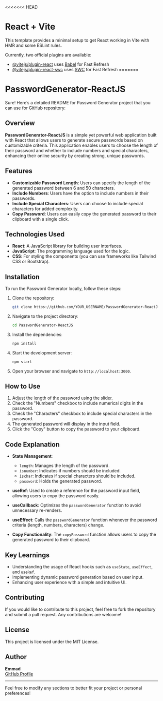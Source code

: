 <<<<<<< HEAD
# React + Vite

This template provides a minimal setup to get React working in Vite with HMR and some ESLint rules.

Currently, two official plugins are available:

- [@vitejs/plugin-react](https://github.com/vitejs/vite-plugin-react/blob/main/packages/plugin-react/README.md) uses [Babel](https://babeljs.io/) for Fast Refresh
- [@vitejs/plugin-react-swc](https://github.com/vitejs/vite-plugin-react-swc) uses [SWC](https://swc.rs/) for Fast Refresh
=======
# PasswordGenerator-ReactJS
Sure! Here’s a detailed README for Password Generator project that you can use for GitHub repository:

## Overview

**PasswordGenerator-ReactJS** is a simple yet powerful web application built with React that allows users to generate secure passwords based on customizable criteria. This application enables users to choose the length of their password and whether to include numbers and special characters, enhancing their online security by creating strong, unique passwords.

## Features

- **Customizable Password Length**: Users can specify the length of the generated password between 6 and 50 characters.
- **Include Numbers**: Users have the option to include numbers in their passwords.
- **Include Special Characters**: Users can choose to include special characters for added complexity.
- **Copy Password**: Users can easily copy the generated password to their clipboard with a single click.

## Technologies Used

- **React**: A JavaScript library for building user interfaces.
- **JavaScript**: The programming language used for the logic.
- **CSS**: For styling the components (you can use frameworks like Tailwind CSS or Bootstrap).

## Installation

To run the Password Generator locally, follow these steps:

1. Clone the repository:
   ```bash
   git clone https://github.com/YOUR_USERNAME/PasswordGenerator-ReactJS.git
   ```

2. Navigate to the project directory:
   ```bash
   cd PasswordGenerator-ReactJS
   ```

3. Install the dependencies:
   ```bash
   npm install
   ```

4. Start the development server:
   ```bash
   npm start
   ```

5. Open your browser and navigate to `http://localhost:3000`.

## How to Use

1. Adjust the length of the password using the slider.
2. Check the "Numbers" checkbox to include numerical digits in the password.
3. Check the "Characters" checkbox to include special characters in the password.
4. The generated password will display in the input field.
5. Click the "Copy" button to copy the password to your clipboard.

## Code Explanation

- **State Management**: 
  - `length`: Manages the length of the password.
  - `isnumber`: Indicates if numbers should be included.
  - `ischar`: Indicates if special characters should be included.
  - `password`: Holds the generated password.

- **useRef**: Used to create a reference for the password input field, allowing users to copy the password easily.

- **useCallback**: Optimizes the `passwordGenerator` function to avoid unnecessary re-renders.

- **useEffect**: Calls the `passwordGenerator` function whenever the password criteria (length, numbers, characters) change.

- **Copy Functionality**: The `copyPassword` function allows users to copy the generated password to their clipboard.

## Key Learnings

- Understanding the usage of React hooks such as `useState`, `useEffect`, and `useRef`.
- Implementing dynamic password generation based on user input.
- Enhancing user experience with a simple and intuitive UI.

## Contributing

If you would like to contribute to this project, feel free to fork the repository and submit a pull request. Any contributions are welcome!

## License

This project is licensed under the MIT License.

## Author

**Emmad**  
[GitHub Profile](https://github.com/vilen89762)  

---

Feel free to modify any sections to better fit your project or personal preferences!
